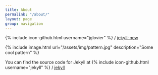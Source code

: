 ```yaml
---
title: About
permalink: "/about/"
layout: page
group: navigation
---
```


{% include icon-github.html username="jglovier" %} /
[jekyll-new](https://github.com/jglovier/jekyll-new)

{% include image.html url="/assets/img/pattern.jpg" description="Some cool pattern" %}

You can find the source code for Jekyll at
{% include icon-github.html username="jekyll" %} /
[jekyll](https://github.com/jekyll/jekyll)
